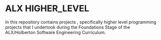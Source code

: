 # ALX HIGHER_LEVEL

In this repository contains projects , specifically higher level programming projects that I undertook during the Foundations Stage of the ALX/Holberton Software Engineering Curriculum.
